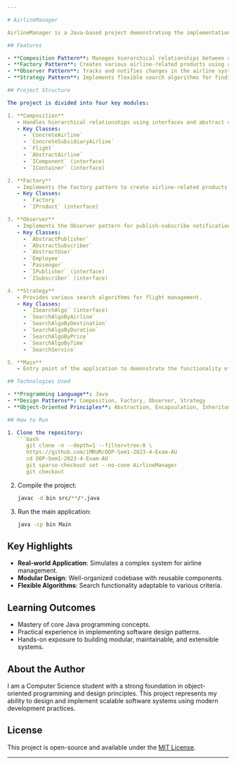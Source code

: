 ```yaml
---

# AirlineManager

AirlineManager is a Java-based project demonstrating the implementation of software design patterns such as Composition, Factory, Observer, and Strategy. It showcases object-oriented programming principles, design pattern usage, and a modular architecture for managing an airline system. This project is developed as part of a Computer Science curriculum and is intended to demonstrate proficiency in Java, design patterns, and software engineering principles.

## Features

- **Composition Pattern**: Manages hierarchical relationships between airline components like flights, airlines, and subsidiary airlines.
- **Factory Pattern**: Creates various airline-related products using an abstract factory.
- **Observer Pattern**: Tracks and notifies changes in the airline system (e.g., employee or passenger notifications).
- **Strategy Pattern**: Implements flexible search algorithms for finding flights based on different criteria (e.g., price, time, duration, destination).

## Project Structure

The project is divided into four key modules:

1. **Composition**
   - Handles hierarchical relationships using interfaces and abstract classes.
   - Key Classes:
     - `ConcreteAirline`
     - `ConcreteSubsidiaryAirline`
     - `Flight`
     - `AbstractAirline`
     - `IComponent` (interface)
     - `IContainer` (interface)

2. **Factory**
   - Implements the Factory pattern to create airline-related products dynamically.
   - Key Classes:
     - `Factory`
     - `IProduct` (interface)

3. **Observer**
   - Implements the Observer pattern for publish-subscribe notifications.
   - Key Classes:
     - `AbstractPublisher`
     - `AbstractSubscriber`
     - `AbstractUser`
     - `Employee`
     - `Passenger`
     - `IPublisher` (interface)
     - `ISubscriber` (interface)

4. **Strategy**
   - Provides various search algorithms for flight management.
   - Key Classes:
     - `ISearchAlgo` (interface)
     - `SearchAlgoByAirline`
     - `SearchAlgoByDestination`
     - `SearchAlgoByDuration`
     - `SearchAlgoByPrice`
     - `SearchAlgoByTime`
     - `SearchService`

5. **Main**
   - Entry point of the application to demonstrate the functionality of all modules.

## Technologies Used

- **Programming Language**: Java
- **Design Patterns**: Composition, Factory, Observer, Strategy
- **Object-Oriented Principles**: Abstraction, Encapsulation, Inheritance, Polymorphism

## How to Run

1. Clone the repository:
   ```bash
      git clone -n --depth=1 --filter=tree:0 \
      https://github.com/iMRUM/OOP-Sem1-2023-4-Exam-AU
      cd OOP-Sem1-2023-4-Exam-AU
      git sparse-checkout set --no-cone AirlineManager
      git checkout

   ```

2. Compile the project:
   ```bash
   javac -d bin src/**/*.java
   ```

3. Run the main application:
   ```bash
   java -cp bin Main
   ```

## Key Highlights

- **Real-world Application**: Simulates a complex system for airline management.
- **Modular Design**: Well-organized codebase with reusable components.
- **Flexible Algorithms**: Search functionality adaptable to various criteria.

## Learning Outcomes

- Mastery of core Java programming concepts.
- Practical experience in implementing software design patterns.
- Hands-on exposure to building modular, maintainable, and extensible systems.

## About the Author

I am a Computer Science student with a strong foundation in object-oriented programming and design principles. This project represents my ability to design and implement scalable software systems using modern development practices.

## License

This project is open-source and available under the [MIT License](LICENSE).

---
```

